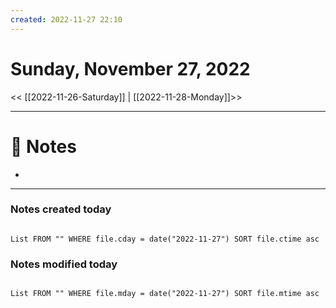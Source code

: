 ```yaml
---
created: 2022-11-27 22:10
---
```


# Sunday, November 27, 2022

<< [[2022-11-26-Saturday]] | [[2022-11-28-Monday]]>>

---

# 📝 Notes
- 

---

### Notes created today

```dataview

List FROM "" WHERE file.cday = date("2022-11-27") SORT file.ctime asc

```

### Notes modified today

```dataview

List FROM "" WHERE file.mday = date("2022-11-27") SORT file.mtime asc

```